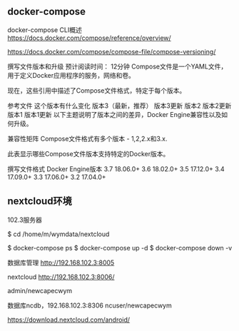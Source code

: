## docker-compose

docker-compose CLI概述
https://docs.docker.com/compose/reference/overview/


https://docs.docker.com/compose/compose-file/compose-versioning/


撰写文件版本和升级
预计阅读时间： 12分钟
Compose文件是一个YAML文件，用于定义Docker应用程序的服务，网络和卷。

现在，这些引用中描述了Compose文件格式，特定于每个版本。

参考文件	这个版本有什么变化
版本3（最新，推荐）	版本3更新
版本2	版本2更新
版本1	版本1更新
以下主题说明了版本之间的差异，Docker Engine兼容性以及如何升级。

兼容性矩阵
Compose文件格式有多个版本 - 1,2,2.x和3.x.

此表显示哪些Compose文件版本支持特定的Docker版本。

撰写文件格式	Docker Engine版本
3.7	18.06.0+
3.6	18.02.0+
3.5	17.12.0+
3.4	17.09.0+
3.3	17.06.0+
3.2	17.04.0+




## nextcloud环境

102.3服务器

$ cd /home/m/wymdata/nextcloud

$ docker-compose ps
$ docker-compose up -d
$ docker-compose down -v

数据库管理
http://192.168.102.3:8005

nextcloud
http://192.168.102.3:8006/

admin/newcapecwym

数据库ncdb，192.168.102.3:8306
ncuser/newcapecwym


https://download.nextcloud.com/android/






